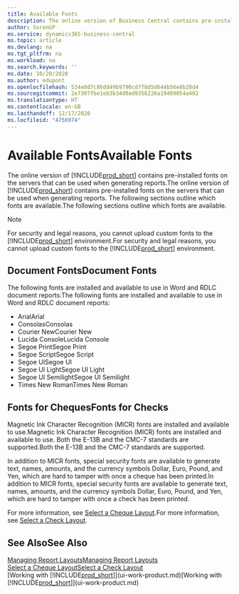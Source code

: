 ```yaml
---
title: Available Fonts
description: The online version of Business Central contains pre-installed fonts on the servers that can be used when generating reports.
author: SorenGP
ms.service: dynamics365-business-central
ms.topic: article
ms.devlang: na
ms.tgt_pltfrm: na
ms.workload: na
ms.search.keywords: ''
ms.date: 10/20/2020
ms.author: edupont
ms.openlocfilehash: 534e0d7c86dd49b9790cd7f8d5d644b56e8b28d4
ms.sourcegitcommit: 2e7307fbe1eb3b34d0ad9356226a19409054a402
ms.translationtype: HT
ms.contentlocale: en-GB
ms.lasthandoff: 12/17/2020
ms.locfileid: "4756974"
---
```

# <a name="available-fonts"></a><span data-ttu-id="604f8-103">Available Fonts</span><span class="sxs-lookup"><span data-stu-id="604f8-103">Available Fonts</span></span>

<span data-ttu-id="604f8-104">The online version of [!INCLUDE[prod_short](includes/prod_short.md)] contains pre-installed fonts on the servers that can be used when generating reports.</span><span class="sxs-lookup"><span data-stu-id="604f8-104">The online version of [!INCLUDE[prod_short](includes/prod_short.md)] contains pre-installed fonts on the servers that can be used when generating reports.</span></span> <span data-ttu-id="604f8-105">The following sections outline which fonts are available.</span><span class="sxs-lookup"><span data-stu-id="604f8-105">The following sections outline which fonts are available.</span></span>

> [!NOTE]
> <span data-ttu-id="604f8-106">For security and legal reasons, you cannot upload custom fonts to the [!INCLUDE[prod_short](includes/prod_short.md)] environment.</span><span class="sxs-lookup"><span data-stu-id="604f8-106">For security and legal reasons, you cannot upload custom fonts to the [!INCLUDE[prod_short](includes/prod_short.md)] environment.</span></span>

## <a name="document-fonts"></a><span data-ttu-id="604f8-107">Document Fonts</span><span class="sxs-lookup"><span data-stu-id="604f8-107">Document Fonts</span></span>

<span data-ttu-id="604f8-108">The following fonts are installed and available to use in Word and RDLC document reports:</span><span class="sxs-lookup"><span data-stu-id="604f8-108">The following fonts are installed and available to use in Word and RDLC document reports:</span></span>

* <span data-ttu-id="604f8-109">Arial</span><span class="sxs-lookup"><span data-stu-id="604f8-109">Arial</span></span>
* <span data-ttu-id="604f8-110">Consolas</span><span class="sxs-lookup"><span data-stu-id="604f8-110">Consolas</span></span>
* <span data-ttu-id="604f8-111">Courier New</span><span class="sxs-lookup"><span data-stu-id="604f8-111">Courier New</span></span>
* <span data-ttu-id="604f8-112">Lucida Console</span><span class="sxs-lookup"><span data-stu-id="604f8-112">Lucida Console</span></span>
* <span data-ttu-id="604f8-113">Segoe Print</span><span class="sxs-lookup"><span data-stu-id="604f8-113">Segoe Print</span></span>
* <span data-ttu-id="604f8-114">Segoe Script</span><span class="sxs-lookup"><span data-stu-id="604f8-114">Segoe Script</span></span>
* <span data-ttu-id="604f8-115">Segoe UI</span><span class="sxs-lookup"><span data-stu-id="604f8-115">Segoe UI</span></span>
* <span data-ttu-id="604f8-116">Segoe UI Light</span><span class="sxs-lookup"><span data-stu-id="604f8-116">Segoe UI Light</span></span>
* <span data-ttu-id="604f8-117">Segoe UI Semilight</span><span class="sxs-lookup"><span data-stu-id="604f8-117">Segoe UI Semilight</span></span>
* <span data-ttu-id="604f8-118">Times New Roman</span><span class="sxs-lookup"><span data-stu-id="604f8-118">Times New Roman</span></span>

## <a name="fonts-for-checks"></a><span data-ttu-id="604f8-119">Fonts for Cheques</span><span class="sxs-lookup"><span data-stu-id="604f8-119">Fonts for Checks</span></span>

<span data-ttu-id="604f8-120">Magnetic Ink Character Recognition (MICR) fonts are installed and available to use.</span><span class="sxs-lookup"><span data-stu-id="604f8-120">Magnetic Ink Character Recognition (MICR) fonts are installed and available to use.</span></span> <span data-ttu-id="604f8-121">Both the E-13B and the CMC-7 standards are supported.</span><span class="sxs-lookup"><span data-stu-id="604f8-121">Both the E-13B and the CMC-7 standards are supported.</span></span>  

<span data-ttu-id="604f8-122">In addition to MICR fonts, special security fonts are available to generate text, names, amounts, and the currency symbols Dollar, Euro, Pound, and Yen, which are hard to tamper with once a cheque has been printed.</span><span class="sxs-lookup"><span data-stu-id="604f8-122">In addition to MICR fonts, special security fonts are available to generate text, names, amounts, and the currency symbols Dollar, Euro, Pound, and Yen, which are hard to tamper with once a check has been printed.</span></span>  

<span data-ttu-id="604f8-123">For more information, see [Select a Cheque Layout](finance-how-define-check-layouts.md).</span><span class="sxs-lookup"><span data-stu-id="604f8-123">For more information, see [Select a Check Layout](finance-how-define-check-layouts.md).</span></span>  

## <a name="see-also"></a><span data-ttu-id="604f8-124">See Also</span><span class="sxs-lookup"><span data-stu-id="604f8-124">See Also</span></span>

[<span data-ttu-id="604f8-125">Managing Report Layouts</span><span class="sxs-lookup"><span data-stu-id="604f8-125">Managing Report Layouts</span></span>](ui-manage-report-layouts.md)  
[<span data-ttu-id="604f8-126">Select a Cheque Layout</span><span class="sxs-lookup"><span data-stu-id="604f8-126">Select a Check Layout</span></span>](finance-how-define-check-layouts.md)  
<span data-ttu-id="604f8-127">[Working with [!INCLUDE[prod_short](includes/prod_short.md)]](ui-work-product.md)</span><span class="sxs-lookup"><span data-stu-id="604f8-127">[Working with [!INCLUDE[prod_short](includes/prod_short.md)]](ui-work-product.md)</span></span>
